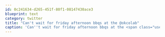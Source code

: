 ```yaml
---
id: 0c241634-d265-451f-80f1-08147430ace3
blueprint: text
category: twitter
title: "Can't wait for friday afternoon bbqs at the @okcolab"
caption: 'Can''t wait for friday afternoon bbqs at the <span class="username username_linked">@<a href="https://twitter.com/okcolab" title="Okanagan coLab">okcolab</a></span>'
---
```

